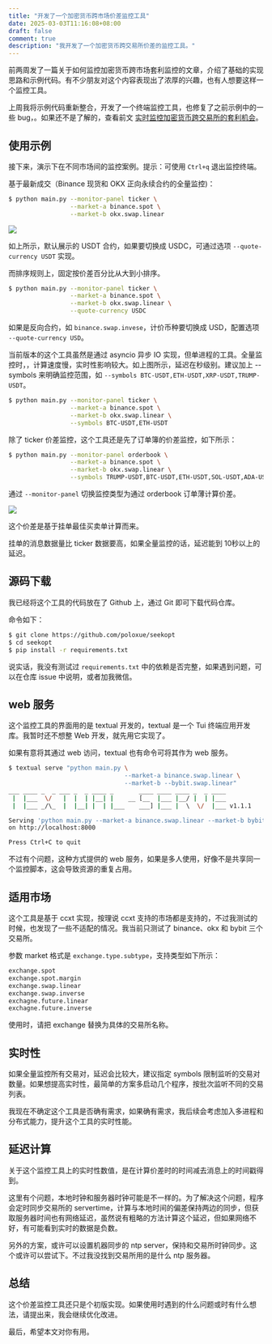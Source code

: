 ```yaml
---
title: "开发了一个加密货币跨市场价差监控工具"
date: 2025-03-03T11:16:08+08:00
draft: false
comment: true
description: "我开发了一个加密货币跨交易所价差的监控工具。"
---
```


前两周发了一篇关于如何监控加密货币跨市场套利监控的文章，介绍了基础的实现思路和示例代码。有不少朋友对这个内容表现出了浓厚的兴趣，也有人想要这样一个监控工具。

上周我将示例代码重新整合，开发了一个终端监控工具，也修复了之前示例中的一些 bug，。如果还不是了解的，查看前文 [实时监控加密货币跨交易所的套利机会](https://www.poloxue.com/posts/2025-02-16-arbitrage-between-cryptocurrency-exchanges-using-ccxt/)。

## 使用示例

接下来，演示下在不同市场间的监控案例。提示：可使用 `Ctrl+q` 退出监控终端。

基于最新成交（Binance 现货和 OKX 正向永续合约的全量监控)：

```bash
$ python main.py --monitor-panel ticker \
                 --market-a binance.spot \
                 --market-b okx.swap.linear
```

![](https://cdn.jsdelivr.net/gh/poloxue/images@2025-03/2025-03-03-cypto-spread-monitor-using-python-02.gif)

如上所示，默认展示的 USDT 合约，如果要切换成 USDC，可通过选项 `--quote-currency USDT` 实现。

而排序规则上，固定按价差百分比从大到小排序。

```bash
$ python main.py --monitor-panel ticker \
                 --market-a binance.spot \
                 --market-b okx.swap.linear \
                 --quote-currency USDC
```

如果是反向合约，如 `binance.swap.invese`，计价币种要切换成 USD，配置选项 `--quote-currency USD`。

当前版本的这个工具虽然是通过 asyncio 异步 IO 实现，但单进程的工具。全量监控时，，计算速度慢，实时性影响较大。如上图所示，延迟在秒级别。建议加上 --symbols 来明确监控范围，如 `--symbols BTC-USDT,ETH-USDT,XRP-USDT,TRUMP-USDT`。

```bash
$ python main.py --monitor-panel ticker \
                 --market-a binance.spot \
                 --market-b okx.swap.linear \
                 --symbols BTC-USDT,ETH-USDT
```

除了 ticker 价差监控，这个工具还是先了订单簿的价差监控，如下所示：

```bash
$ python main.py --monitor-panel orderbook \
                 --market-a binance.spot \
                 --market-b okx.swap.linear \
                 --symbols TRUMP-USDT,BTC-USDT,ETH-USDT,SOL-USDT,ADA-USDT,BNB-USDT,XRP-USDT
```

通过 `--monitor-panel` 切换监控类型为通过 orderbook 订单薄计算价差。

![](https://cdn.jsdelivr.net/gh/poloxue/images@2025-03/2025-03-03-cypto-spread-monitor-using-python-01.gif)

这个价差是基于挂单最佳买卖单计算而来。

挂单的消息数据量比 ticker 数据要高，如果全量监控的话，延迟能到 10秒以上的延迟。

## 源码下载

我已经将这个工具的代码放在了 Github 上，通过 Git 即可下载代码仓库。

命令如下：

```bash
$ git clone https://github.com/poloxue/seekopt
$ cd seekopt
$ pip install -r requirements.txt
```

说实话，我没有测试过 `requirements.txt` 中的依赖是否完整，如果遇到问题，可以在仓库 issue 中说明，或者加我微信。

## web 服务

这个监控工具的界面用的是 textual 开发的，textual 是一个 Tui 终端应用开发库。我暂时还不想整 Web 开发，就先用它实现了。

如果有意将其通过 web 访问，textual 也有命令可将其作为 web 服务。

```bash
$ textual serve "python main.py \
                                --market-a binance.swap.linear \
                                --market-b --bybit.swap.linear"
___ ____ _  _ ___ _  _ ____ _       ____ ____ ____ _  _ ____
 |  |___  \/   |  |  | |__| |    __ [__  |___ |__/ |  | |___
 |  |___ _/\_  |  |__| |  | |___    ___] |___ |  \  \/  |___ v1.1.1

Serving 'python main.py --market-a binance.swap.linear --market-b bybit.swap.linear'
on http://localhost:8000

Press Ctrl+C to quit
```

不过有个问题，这种方式提供的 web 服务，如果是多人使用，好像不是共享同一个监控脚本，这会导致资源的重复占用。

## 适用市场

这个工具是基于 ccxt 实现，按理说 ccxt 支持的市场都是支持的，不过我测试的时候，也发现了一些不适配的情况。我当前只测试了 binance、okx 和 bybit 三个交易所。

参数 market 格式是 `exchange.type.subtype`，支持类型如下所示：

```bash
exchange.spot
exchange.spot.margin
exchange.swap.linear
exchange.swap.inverse
exchagne.future.linear
exchagne.future.inverse
```

使用时，请把 exchange 替换为具体的交易所名称。

## 实时性

如果全量监控所有交易对，延迟会比较大，建议指定 symbols 限制监听的交易对数量。如果想提高实时性，最简单的方案多启动几个程序，按批次监听不同的交易列表。

我现在不确定这个工具是否确有需求，如果确有需求，我后续会考虑加入多进程和分布式能力，提升这个工具的实时性能。

## 延迟计算

关于这个监控工具上的实时性数值，是在计算价差时的时间减去消息上的时间戳得到。

这里有个问题，本地时钟和服务器时钟可能是不一样的。为了解决这个问题，程序会定时同步交易所的 servertime，计算与本地时间的偏差保持两边的同步，但获取服务器时间也有网络延迟，虽然说有粗略的方法计算这个延迟，但如果网络不好，有可能看到实时的数据是负数。

另外的方案，或许可以设置机器同步的 ntp server，保持和交易所时钟同步。这个或许可以尝试下。不过我没找到交易所用的是什么 ntp 服务器。

## 总结

这个价差监控工具还只是个初版实现。如果使用时遇到的什么问题或时有什么想法，请提出来，我会继续优化改进。

最后，希望本文对你有用。